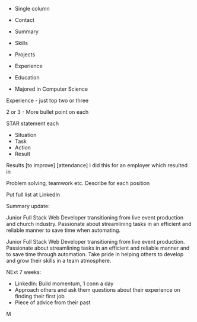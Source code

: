 * Single column
* Contact
* Summary
* Skills
* Projects
* Experience
* Education

* Majored in Computer Science

Experience - just top two or three


2 or 3 - More bullet point on each

STAR statement each
* Situation
* Task
* Action 
* Result

Results [to improve] [attendance]
I did this for an employer which resulted in 

Problem solving, teamwork etc.
Describe for each position

Put full list at LinkedIn


Summary update:

Junior Full Stack Web Developer transitioning from live event production and church industry. Passionate about streamlining tasks in an efficient and reliable manner to save time when automating. 

Junior Full Stack Web Developer transitioning from live event production. Passionate about streamlining tasks in an efficient and reliable manner and to save time through automation. Take pride in helping others to develop and grow their skills in a team atmosphere.

NExt 7 weeks:
- LinkedIn: Build momentum, 1 conn a day
- Approach others and ask them questions about their experience on finding their first job
- Piece of advice from their past


M